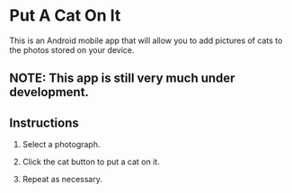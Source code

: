 Put A Cat On It
==================

This is an Android mobile app that will allow you to add pictures of cats to
the photos stored on your device.

NOTE: This app is still very much under development.
----------------------------------------------------

Instructions
------------
1. Select a photograph.

2. Click the cat button to put a cat on it.

3. Repeat as necessary.
